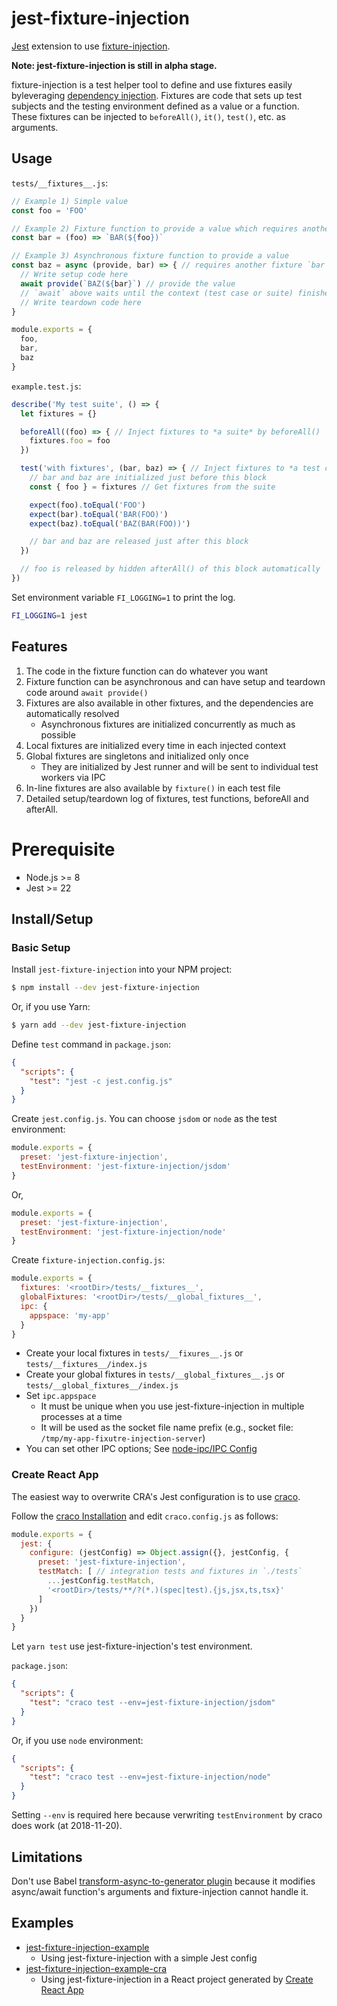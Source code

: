 # jest-fixture-injection

[Jest](https://jestjs.io/) extension to use [fixture-injection](https://github.com/yatsu/fixture-injection).

__Note: jest-fixture-injection is still in alpha stage.__

fixture-injection is a test helper tool to define and use fixtures easily byleveraging [dependency injection](https://www.wikiwand.com/en/Dependency_injection<Paste>). Fixtures are code that sets up test subjects and the testing environment defined as a value or a function. These fixtures can be injected to `beforeAll()`, `it()`, `test()`, etc. as arguments.

## Usage

`tests/__fixtures__.js`:

```js
// Example 1) Simple value
const foo = 'FOO'

// Example 2) Fixture function to provide a value which requires another fixture `foo`
const bar = (foo) => `BAR(${foo})`

// Example 3) Asynchronous fixture function to provide a value
const baz = async (provide, bar) => { // requires another fixture `bar`
  // Write setup code here
  await provide(`BAZ(${bar}`) // provide the value
  // `await` above waits until the context (test case or suite) finishes
  // Write teardown code here
}

module.exports = {
  foo,
  bar,
  baz
}
```

`example.test.js`:

```js
describe('My test suite', () => {
  let fixtures = {}

  beforeAll((foo) => { // Inject fixtures to *a suite* by beforeAll()
    fixtures.foo = foo
  })

  test('with fixtures', (bar, baz) => { // Inject fixtures to *a test case*
    // bar and baz are initialized just before this block
    const { foo } = fixtures // Get fixtures from the suite

    expect(foo).toEqual('FOO')
    expect(bar).toEqual('BAR(FOO)')
    expect(baz).toEqual('BAZ(BAR(FOO))')

    // bar and baz are released just after this block
  })

  // foo is released by hidden afterAll() of this block automatically
})
```

Set environment variable `FI_LOGGING=1` to print the log.

```sh
FI_LOGGING=1 jest
```

## Features

1. The code in the fixture function can do whatever you want
2. Fixture function can be asynchronous and can have setup and teardown code around `await provide()` 
3. Fixtures are also available in other fixtures, and the dependencies are automatically resolved
   * Asynchronous fixtures are initialized concurrently as much as possible
4. Local fixtures are initialized every time in each injected context
5. Global fixtures are singletons and initialized only once
   * They are initialized by Jest runner and will be sent to individual test workers via IPC
6. In-line fixtures are also available by `fixture()` in each test file
7. Detailed setup/teardown log of fixtures, test functions, beforeAll and afterAll.

# Prerequisite

* Node.js >= 8
* Jest >= 22

## Install/Setup

### Basic Setup

Install `jest-fixture-injection` into your NPM project:

```sh
$ npm install --dev jest-fixture-injection
```

Or, if you use Yarn:

```sh
$ yarn add --dev jest-fixture-injection
```

Define `test` command in `package.json`:

```json
{
  "scripts": {
    "test": "jest -c jest.config.js"
  }
}
```

Create `jest.config.js`. You can choose `jsdom` or `node` as the test
environment:

```js
module.exports = {
  preset: 'jest-fixture-injection',
  testEnvironment: 'jest-fixture-injection/jsdom'
}
```

Or,

```js
module.exports = {
  preset: 'jest-fixture-injection',
  testEnvironment: 'jest-fixture-injection/node'
}
```

Create `fixture-injection.config.js`:

```js
module.exports = {
  fixtures: '<rootDir>/tests/__fixtures__',
  globalFixtures: '<rootDir>/tests/__global_fixtures__',
  ipc: {
    appspace: 'my-app'
  }
}
```

* Create your local fixtures in `tests/__fixures__.js` or
  `tests/__fixtures__/index.js`
* Create your global fixtures in `tests/__global_fixtures__.js` or
  `tests/__global_fixtures__/index.js`
* Set `ipc.appspace`
  * It must be unique when you use jest-fixture-injection in multiple processes at a time
  * It will be used as the socket file name prefix (e.g., socket file: `/tmp/my-app-fixutre-injection-server`)
* You can set other IPC options; See [node-ipc/IPC Config](https://www.npmjs.com/package/node-ipc#ipc-config)

### Create React App

The easiest way to overwrite CRA's Jest configuration is to use [craco](https://github.com/sharegate/craco).

Follow the [craco Installation](https://github.com/sharegate/craco/blob/master/packages/craco/README.md#installation) and edit `craco.config.js` as follows:

```js
module.exports = {
  jest: {
    configure: (jestConfig) => Object.assign({}, jestConfig, {
      preset: 'jest-fixture-injection',
      testMatch: [ // integration tests and fixtures in `./tests`
        ...jestConfig.testMatch,
        '<rootDir>/tests/**/?(*.)(spec|test).{js,jsx,ts,tsx}'
      ]
    })
  }
}
```

Let `yarn test` use jest-fixture-injection's test environment.

`package.json`:

```json
{
  "scripts": {
    "test": "craco test --env=jest-fixture-injection/jsdom"
  }
}
```

Or, if you use `node` environment:

```json
{
  "scripts": {
    "test": "craco test --env=jest-fixture-injection/node"
  }
}
```

Setting `--env` is required here because verwriting `testEnvironment` by craco does work (at 2018-11-20).

## Limitations

Don't use Babel [transform-async-to-generator plugin](https://babeljs.io/docs/en/babel-plugin-transform-async-to-generator) because it modifies async/await function's arguments and fixture-injection cannot handle it.

## Examples

* [jest-fixture-injection-example](https://github.com/yatsu/fixture-injection/tree/master/packages/jest-fixture-injection-example)
  * Using jest-fixture-injection with a simple Jest config
* [jest-fixture-injection-example-cra](https://github.com/yatsu/fixture-injection/tree/master/packages/jest-fixture-injection-example-cra)
  * Using jest-fixture-injection in a React project generated by [Create React App](https://github.com/facebook/create-react-app)
